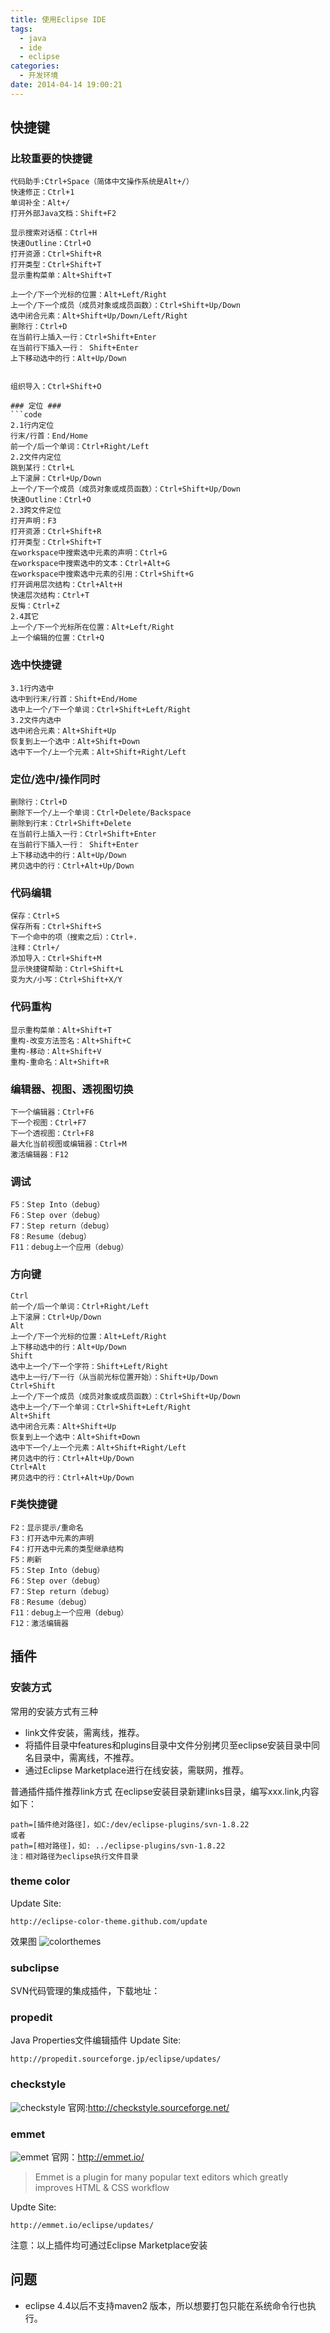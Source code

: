 ```yaml
---
title: 使用Eclipse IDE
tags:
  - java
  - ide
  - eclipse
categories:
  - 开发环境
date: 2014-04-14 19:00:21
---
```



## 快捷键 ###

### 比较重要的快捷键 ###
```code
代码助手:Ctrl+Space（简体中文操作系统是Alt+/）
快速修正：Ctrl+1
单词补全：Alt+/
打开外部Java文档：Shift+F2

显示搜索对话框：Ctrl+H
快速Outline：Ctrl+O
打开资源：Ctrl+Shift+R
打开类型：Ctrl+Shift+T
显示重构菜单：Alt+Shift+T

上一个/下一个光标的位置：Alt+Left/Right 
上一个/下一个成员（成员对象或成员函数）：Ctrl+Shift+Up/Down
选中闭合元素：Alt+Shift+Up/Down/Left/Right
删除行：Ctrl+D
在当前行上插入一行：Ctrl+Shift+Enter
在当前行下插入一行： Shift+Enter
上下移动选中的行：Alt+Up/Down


组织导入：Ctrl+Shift+O

### 定位 ### 
```code
2.1行内定位 
行末/行首：End/Home
前一个/后一个单词：Ctrl+Right/Left
2.2文件内定位 
跳到某行：Ctrl+L
上下滚屏：Ctrl+Up/Down
上一个/下一个成员（成员对象或成员函数）：Ctrl+Shift+Up/Down
快速Outline：Ctrl+O 
2.3跨文件定位 
打开声明：F3
打开资源：Ctrl+Shift+R
打开类型：Ctrl+Shift+T
在workspace中搜索选中元素的声明：Ctrl+G
在workspace中搜索选中的文本：Ctrl+Alt+G
在workspace中搜索选中元素的引用：Ctrl+Shift+G
打开调用层次结构：Ctrl+Alt+H
快速层次结构：Ctrl+T
反悔：Ctrl+Z
2.4其它 
上一个/下一个光标所在位置：Alt+Left/Right
上一个编辑的位置：Ctrl+Q 
```

### 选中快捷键 ###
```code
3.1行内选中 
选中到行末/行首：Shift+End/Home
选中上一个/下一个单词：Ctrl+Shift+Left/Right
3.2文件内选中 
选中闭合元素：Alt+Shift+Up
恢复到上一个选中：Alt+Shift+Down
选中下一个/上一个元素：Alt+Shift+Right/Left 
```


### 定位/选中/操作同时 ###
```code
删除行：Ctrl+D
删除下一个/上一个单词：Ctrl+Delete/Backspace
删除到行末：Ctrl+Shift+Delete
在当前行上插入一行：Ctrl+Shift+Enter
在当前行下插入一行： Shift+Enter
上下移动选中的行：Alt+Up/Down
拷贝选中的行：Ctrl+Alt+Up/Down 
```
 

### 代码编辑 ###
```code
保存：Ctrl+S
保存所有：Ctrl+Shift+S
下一个命中的项（搜索之后）：Ctrl+.
注释：Ctrl+/
添加导入：Ctrl+Shift+M
显示快捷键帮助：Ctrl+Shift+L
变为大/小写：Ctrl+Shift+X/Y
```

### 代码重构 ###
```code
显示重构菜单：Alt+Shift+T
重构-改变方法签名：Alt+Shift+C
重构-移动：Alt+Shift+V
重构-重命名：Alt+Shift+R 
```
 

### 编辑器、视图、透视图切换 ###
```code
下一个编辑器：Ctrl+F6
下一个视图：Ctrl+F7
下一个透视图：Ctrl+F8
最大化当前视图或编辑器：Ctrl+M
激活编辑器：F12 
```
### 调试 ###
```code
F5：Step Into（debug）
F6：Step over（debug）
F7：Step return（debug）
F8：Resume（debug）
F11：debug上一个应用（debug） 
```
 
### 方向键 ###
```code
Ctrl
前一个/后一个单词：Ctrl+Right/Left
上下滚屏：Ctrl+Up/Down
Alt
上一个/下一个光标的位置：Alt+Left/Right
上下移动选中的行：Alt+Up/Down
Shift
选中上一个/下一个字符：Shift+Left/Right
选中上一行/下一行（从当前光标位置开始）：Shift+Up/Down
Ctrl+Shift
上一个/下一个成员（成员对象或成员函数）：Ctrl+Shift+Up/Down
选中上一个/下一个单词：Ctrl+Shift+Left/Right
Alt+Shift
选中闭合元素：Alt+Shift+Up
恢复到上一个选中：Alt+Shift+Down
选中下一个/上一个元素：Alt+Shift+Right/Left
拷贝选中的行：Ctrl+Alt+Up/Down
Ctrl+Alt
拷贝选中的行：Ctrl+Alt+Up/Down 
```

### F类快捷键 ###
```
F2：显示提示/重命名
F3：打开选中元素的声明
F4：打开选中元素的类型继承结构
F5：刷新
F5：Step Into（debug）
F6：Step over（debug）
F7：Step return（debug）
F8：Resume（debug）
F11：debug上一个应用（debug）
F12：激活编辑器
```
## 插件 ##
### 安装方式 ###
常用的安装方式有三种
 
 * link文件安装，需离线，推荐。
 * 将插件目录中features和plugins目录中文件分别拷贝至eclipse安装目录中同名目录中，需离线，不推荐。
 * 通过Eclipse Marketplace进行在线安装，需联网，推荐。

普通插件插件推荐link方式
在eclipse安装目录新建links目录，编写xxx.link,内容如下：
```code
path=[插件绝对路径]，如C:/dev/eclipse-plugins/svn-1.8.22
或者
path=[相对路径]，如: ../eclipse-plugins/svn-1.8.22
注：相对路径为eclipse执行文件目录
```
### theme color ###
Update Site:
```code
http://eclipse-color-theme.github.com/update
```
效果图
![colorthemes](/images/howto-use-eclipse-colorthemes.png)


### subclipse ###
SVN代码管理的集成插件，下载地址：[]()
### propedit ###
Java Properties文件编辑插件
Update Site:
```code 
http://propedit.sourceforge.jp/eclipse/updates/
```
### checkstyle ###
![checkstyle](http://checkstyle.sourceforge.net/images/header-checkstyle-logo.png)
官网:http://checkstyle.sourceforge.net/


### emmet ###
![emmet](http://emmet.io/-/4076541266/i/logo.svg)
官网：http://emmet.io/
> Emmet is a plugin for many popular text editors which greatly improves HTML & CSS workflow

Updte Site:
```code
http://emmet.io/eclipse/updates/
```

注意：以上插件均可通过Eclipse Marketplace安装

## 问题 ##
* eclipse 4.4以后不支持maven2 版本，所以想要打包只能在系统命令行也执行。
